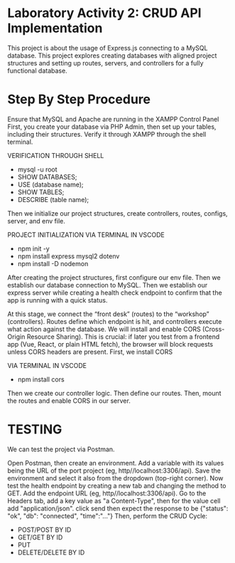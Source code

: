 # Laboratory Activity 2: CRUD API Implementation

This project is about the usage of Express.js connecting to a MySQL database. This project explores creating databases with aligned project structures and setting up routes, servers, and controllers for a fully functional database. 

# Step By Step Procedure
Ensure that MySQL and Apache are running in the XAMPP Control Panel
First, you create your database via PHP Admin, then set up your tables, including their structures. Verify it through XAMPP through the shell terminal. 

VERIFICATION THROUGH SHELL
- mysql -u root
- SHOW DATABASES;
- USE (database name);
- SHOW TABLES;
- DESCRIBE (table name);

Then we initialize our project structures, create controllers, routes, configs, server, and env file. 

PROJECT INITIALIZATION VIA TERMINAL IN VSCODE
- npm init -y
- npm install express mysql2 dotenv
- npm install -D nodemon

After creating the project structures, first configure our env file.
Then we establish our database connection to MySQL.
Then we establish our express server while creating a health check endpoint to confirm that the app is running with a quick status. 

At this stage, we connect the “front desk” (routes) to the “workshop” (controllers). Routes define which endpoint is hit, and controllers execute what action against the database.
We will install and enable CORS (Cross-Origin Resource Sharing). This is crucial: if later you test from a frontend app (Vue, React, or plain HTML fetch), the browser will block requests unless CORS headers are present.
First, we install CORS

VIA TERMINAL IN VSCODE
- npm install cors

Then we create our controller logic.
Then define our routes.
Then, mount the routes and enable CORS in our server.

# TESTING
We can test the project via Postman.

Open Postman, then create an environment. Add a variable with its values being the URL of the port project (eg, http//localhost:3306/api). Save the environment and select it also from the dropdown (top-right corner).
Now test the health endpoint by creating a new tab and changing the method to GET. Add the endpoint URL (eg, http//localhost:3306/api). Go to the Headers tab, add a key value as "a Content-Type", then for the value cell add "application/json". click send then expect the response to be {"status": "ok", "db": "connected", "time":"..."}
Then, perform the CRUD Cycle:
- POST/POST BY ID
- GET/GET BY ID
- PUT
- DELETE/DELETE BY ID





